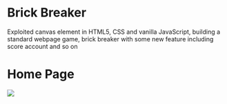 # Brick Breaker
Exploited canvas element in HTML5, CSS and vanilla JavaScript, building a standard webpage game, brick breaker with some new feature including score account and so on

# Home Page
![](brick-breaker.gif)

